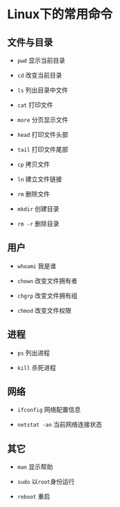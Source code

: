# Linux下的常用命令

## 文件与目录

- `pwd` 显示当前目录

- `cd`  改变当前目录

- `ls`  列出目录中文件

- `cat` 打印文件

- `more`    分页显示文件

- `head`    打印文件头部

- `tail`    打印文件尾部

- `cp`  拷贝文件

- `ln`  建立文件链接

- `rm`  删除文件

- `mkdir`   创建目录

- `rm -r`   删除目录

## 用户

- `whoami`  我是谁

- `chown`   改变文件拥有者

- `chgrp`   改变文件拥有组

- `chmod`   改变文件权限

## 进程

- `ps`  列出进程

- `kill`    杀死进程

## 网络

- `ifconfig`    网络配置信息

- `netstat -an` 当前网络连接状态

## 其它

- `man` 显示帮助

- `sudo`    以`root`身份运行

- `reboot`  重启
